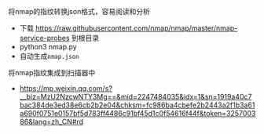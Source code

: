 将nmap的指纹转换json格式，容易阅读和分析

- 下载 https://raw.githubusercontent.com/nmap/nmap/master/nmap-service-probes 到根目录
- python3 nmap.py
- 自动生成`nmap.json`

将nmap指纹集成到扫描器中
- https://mp.weixin.qq.com/s?__biz=MzU2NzcwNTY3Mg==&mid=2247484035&idx=1&sn=1919a40c7bac384de3ed38e6cb2b2e04&chksm=fc986ba4cbefe2b2443a2f1b3a61a690f0751e0157bf5d783ff4486c91bf45d1c0f54616f44f&token=325700386&lang=zh_CN#rd
